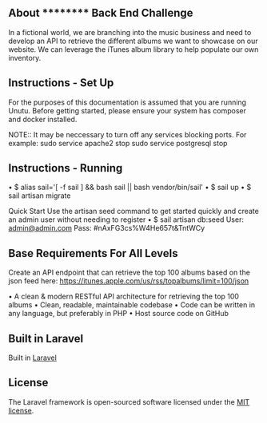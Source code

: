 ## About ******** Back End Challenge

In a fictional world, we are branching into the music business and need to develop an API to
retrieve the different albums we want to showcase on our website. We can leverage the iTunes
album library to help populate our own inventory.

## Instructions - Set Up
For the purposes of this documentation is assumed that you are running Unutu. Before getting 
started, please ensure your system has composer and docker installed.

NOTE:: It may be neccessary to turn off any services blocking ports.
For example:
sudo service apache2 stop
sudo service postgresql stop

## Instructions - Running

• $ alias sail='[ -f sail ] && bash sail || bash vendor/bin/sail'
• $ sail up
• $ sail artisan migrate

Quick Start
Use the artisan seed command to get started quickly and create an admin user without needing to register
• $ sail artisan db:seed
User: admin@admin.com
Pass: #nAxFG3cs%W4He657t&TntWCy

## Base Requirements For All Levels

Create an API endpoint that can retrieve the top 100 albums based on the json feed here:
https://itunes.apple.com/us/rss/topalbums/limit=100/json

• A clean & modern RESTful API architecture for retrieving the top 100 albums
• Clean, readable, maintainable codebase
• Code can be written in any language, but preferably in PHP
• Host source code on GitHub

## Built in Laravel

Built in [Laravel](https://laravel.com/)

## License

The Laravel framework is open-sourced software licensed under the [MIT license](https://opensource.org/licenses/MIT).